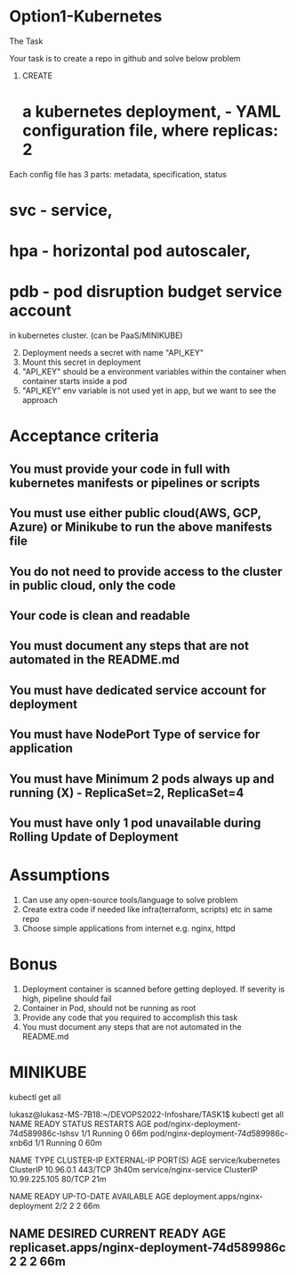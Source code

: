 # Option1-Kubernetes
The Task

Your task is to create a repo in github and solve below problem

1. CREATE 
   
   # a kubernetes deployment,  - YAML configuration file, where replicas: 2
   
Each config file has 3 parts: metadata, specification, status   
   
   
   
   
   
   
   
   
   
   
   
   # svc - service, 
   # hpa - horizontal pod autoscaler, 
   # pdb - pod disruption budget service account 
   
   in kubernetes cluster. (can be PaaS/MINIKUBE)
   
2. Deployment needs a secret with name "API_KEY"
3. Mount this secret in deployment
4. "API_KEY" should be a environment variables within the container when container starts inside a pod
5. "API_KEY" env variable is not used yet in app, but we want to see the approach

# Acceptance criteria

## You must provide your code in full with kubernetes manifests or pipelines or scripts

## You must use either public cloud(AWS, GCP, Azure) or Minikube to run the above manifests file

## You do not need to provide access to the cluster in public cloud, only the code

## Your code is clean and readable

## You must document any steps that are not automated in the README.md

## You must have dedicated service account for deployment

## You must have NodePort Type of service for application

## You must have Minimum 2 pods always up and running   (X)         - ReplicaSet=2, ReplicaSet=4

## You must have only 1 pod unavailable during Rolling Update of Deployment

# Assumptions

1. Can use any open-source tools/language to solve problem
2. Create extra code if needed like infra(terraform, scripts) etc in same repo
3. Choose simple applications from internet e.g. nginx, httpd

# Bonus

1. Deployment container is scanned before getting deployed. If severity is high, pipeline should fail
2. Container in Pod, should not be running as root
3. Provide any code that you required to accomplish this task
4. You must document any steps that are not automated in the README.md

# MINIKUBE 

kubectl get all

lukasz@lukasz-MS-7B18:~/DEVOPS2022-Infoshare/TASK1$ kubectl get all
NAME                                    READY   STATUS    RESTARTS   AGE
pod/nginx-deployment-74d589986c-lshsv   1/1     Running   0          66m
pod/nginx-deployment-74d589986c-xnb6d   1/1     Running   0          60m

NAME                    TYPE        CLUSTER-IP      EXTERNAL-IP   PORT(S)   AGE
service/kubernetes      ClusterIP   10.96.0.1       <none>        443/TCP   3h40m
service/nginx-service   ClusterIP   10.99.225.105   <none>        80/TCP    21m

NAME                               READY   UP-TO-DATE   AVAILABLE   AGE
deployment.apps/nginx-deployment   2/2     2            2           66m

NAME                                          DESIRED   CURRENT   READY   AGE
replicaset.apps/nginx-deployment-74d589986c   2         2         2       66m
-------------------------------------------------------------------------------------------------------------------
   
   
   
   


